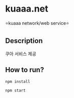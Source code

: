 # kuaaa.net
⭐kuaaa network/web service⭐

## Description
쿠아 서비스 제공

## How to run?

```
npm install

npm start
```
